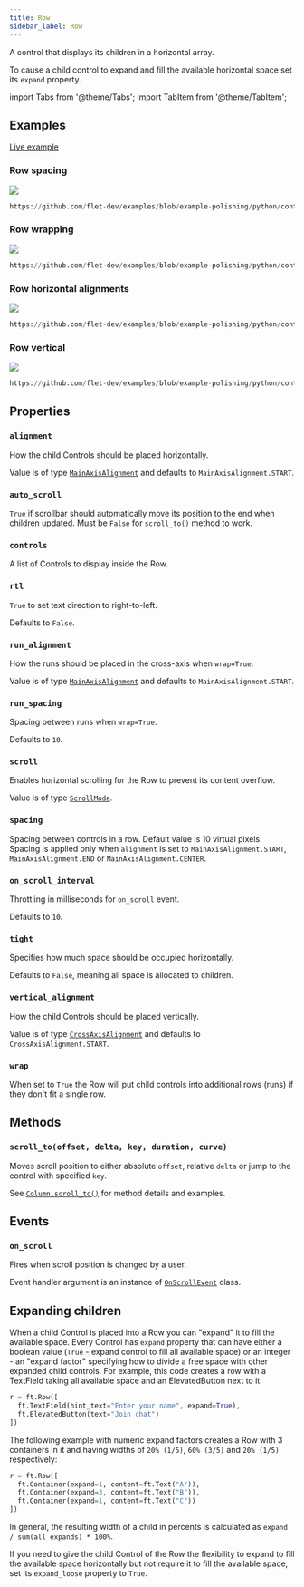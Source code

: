 ```yaml
---
title: Row
sidebar_label: Row
---
```


A control that displays its children in a horizontal array.

To cause a child control to expand and fill the available horizontal space set its `expand` property.

import Tabs from '@theme/Tabs';
import TabItem from '@theme/TabItem';

## Examples

[Live example](https://flet-controls-gallery.fly.dev/layout/row)

### Row spacing

<img src="/img/docs/controls/row/row-spacing.gif" className="screenshot" />



```python reference
https://github.com/flet-dev/examples/blob/example-polishing/python/controls/layout/row/row-spacing.py
```


### Row wrapping

<img src="/img/docs/controls/row/row-wrap.gif" className="screenshot" />



```python reference
https://github.com/flet-dev/examples/blob/example-polishing/python/controls/layout/row/row-wrap.py
```


### Row horizontal alignments

<img src="/img/docs/controls/row/row-alignment.png" className="screenshot" />



```python reference
https://github.com/flet-dev/examples/blob/example-polishing/python/controls/layout/row/row-alignment.py
```


### Row vertical 

<img src="/img/docs/controls/row/row-vertical-alignment.png" className="screenshot-70" />



```python reference
https://github.com/flet-dev/examples/blob/example-polishing/python/controls/layout/row/row-vert-alignment.py
```


## Properties

### `alignment`

How the child Controls should be placed horizontally.

Value is of type [`MainAxisAlignment`](/docs/reference/types/mainaxisalignment) and defaults
to `MainAxisAlignment.START`.

### `auto_scroll`

`True` if scrollbar should automatically move its position to the end when children updated. Must be `False` for `scroll_to()` method to work.

### `controls`

A list of Controls to display inside the Row.

### `rtl`

`True` to set text direction to right-to-left.

Defaults to `False`.

### `run_alignment`

How the runs should be placed in the cross-axis when `wrap=True`.

Value is of type [`MainAxisAlignment`](/docs/reference/types/mainaxisalignment) and defaults to `MainAxisAlignment.START`.

### `run_spacing`

Spacing between runs when `wrap=True`.

Defaults to `10`.

### `scroll`

Enables horizontal scrolling for the Row to prevent its content overflow.

Value is of type [`ScrollMode`](/docs/reference/types/scrollmode).

### `spacing`

Spacing between controls in a row. Default value is 10 virtual pixels. Spacing is applied only when `alignment` is set
to `MainAxisAlignment.START`, `MainAxisAlignment.END` or `MainAxisAlignment.CENTER`.

### `on_scroll_interval`

Throttling in milliseconds for `on_scroll` event.

Defaults to `10`.

### `tight`

Specifies how much space should be occupied horizontally.

Defaults to `False`, meaning all space is allocated to children.

### `vertical_alignment`

How the child Controls should be placed vertically.

Value is of type [`CrossAxisAlignment`](/docs/reference/types/crossaxisalignment) and defaults
to `CrossAxisAlignment.START`.

### `wrap`

When set to `True` the Row will put child controls into additional rows (runs) if they don't fit a single row.

## Methods

### `scroll_to(offset, delta, key, duration, curve)`

Moves scroll position to either absolute `offset`, relative `delta` or jump to the control with specified `key`.

See [`Column.scroll_to()`](/docs/controls/column#scroll_tooffset-delta-key-duration-curve) for method details and examples.

## Events

### `on_scroll`

Fires when scroll position is changed by a user.

Event handler argument is an instance of [`OnScrollEvent`](/docs/reference/types/onscrollevent) class.

## Expanding children

When a child Control is placed into a Row you can "expand" it to fill the available space. Every Control has `expand` property that can have either a boolean value (`True` - expand control to fill all available space) or an integer - an "expand factor" specifying how to divide a free space with other expanded child controls. For example, this code creates a row with a TextField taking all available space and an ElevatedButton next to it:

```python
r = ft.Row([
  ft.TextField(hint_text="Enter your name", expand=True),
  ft.ElevatedButton(text="Join chat")
])
```

The following example with numeric expand factors creates a Row with 3 containers in it and having widths of `20% (1/5)`, `60% (3/5)` and `20% (1/5)` respectively:

```python
r = ft.Row([
  ft.Container(expand=1, content=ft.Text("A")),
  ft.Container(expand=3, content=ft.Text("B")),
  ft.Container(expand=1, content=ft.Text("C"))
])
```

In general, the resulting width of a child in percents is calculated as `expand / sum(all expands) * 100%`.

If you need to give the child Control of the Row the flexibility to expand to fill the available space horizontally but not require it to fill the available space, set its `expand_loose` property to `True`.